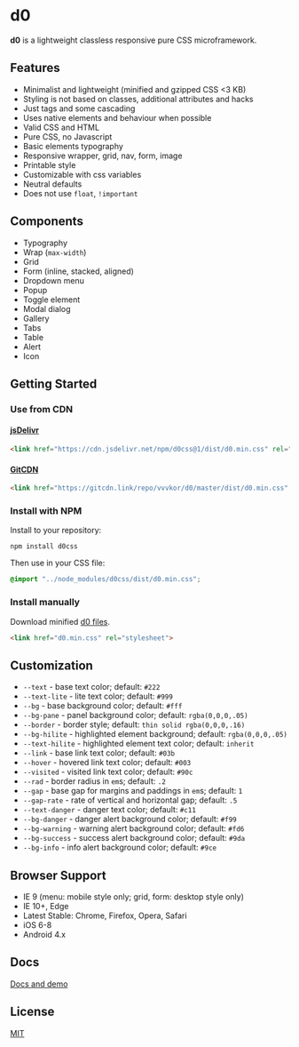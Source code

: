 # d0

**d0** is a lightweight classless responsive pure CSS microframework.  

## Features

* Minimalist and lightweight (minified and gzipped CSS <3 KB)
* Styling is not based on classes, additional attributes and hacks
* Just tags and some cascading
* Uses native elements and behaviour when possible
* Valid CSS and HTML
* Pure CSS, no Javascript
* Basic elements typography
* Responsive wrapper, grid, nav, form, image
* Printable style
* Customizable with css variables
* Neutral defaults
* Does not use ``float``, ``!important``

## Components

* Typography
* Wrap (``max-width``)
* Grid
* Form (inline, stacked, aligned)
* Dropdown menu
* Popup
* Toggle element
* Modal dialog
* Gallery
* Tabs
* Table
* Alert
* Icon

## Getting Started

### Use from CDN

#### [jsDelivr](https://www.jsdelivr.com/package/npm/d0css)

```html
<link href="https://cdn.jsdelivr.net/npm/d0css@1/dist/d0.min.css" rel="stylesheet">
```

#### [GitCDN](https://gitcdn.link/)

```html
<link href="https://gitcdn.link/repo/vvvkor/d0/master/dist/d0.min.css" rel="stylesheet">
```

### Install with NPM

Install to your repository:
```
npm install d0css
```
Then use in your CSS file:
```css
@import "../node_modules/d0css/dist/d0.min.css";
```

### Install manually

Download minified [d0 files](https://github.com/vvvkor/d0/tree/master/dist).

```html
<link href="d0.min.css" rel="stylesheet">
```

## Customization

* ``--text`` - base text color; default: ``#222``
* ``--text-lite`` - lite text color; default: ``#999``
* ``--bg`` - base background color; default: ``#fff``
* ``--bg-pane`` - panel background color; default: ``rgba(0,0,0,.05)``
* ``--border`` - border style; default: ``thin solid rgba(0,0,0,.16)``
* ``--bg-hilite`` - highlighted element background; default: ``rgba(0,0,0,.05)``
* ``--text-hilite`` - highlighted element text color; default: ``inherit``
* ``--link`` - base link text color; default: ``#03b``
* ``--hover`` - hovered link text color; default: ``#003``
* ``--visited`` - visited link text color; default: ``#90c``
* ``--rad`` - border radius in ``em``s; default: ``.2``
* ``--gap`` - base gap for margins and paddings in ``em``s; default: ``1``
* ``--gap-rate`` - rate of vertical and horizontal gap; default: ``.5``
* ``--text-danger`` - danger text color; default: ``#c11``
* ``--bg-danger`` - danger alert background color; default: ``#f99``
* ``--bg-warning`` - warning alert background color; default: ``#fd6``
* ``--bg-success`` - success alert background color; default: ``#9da``
* ``--bg-info`` - info alert background color; default: ``#9ce``

## Browser Support

* IE 9 (menu: mobile style only; grid, form: desktop style only)
* IE 10+, Edge
* Latest Stable: Chrome, Firefox, Opera, Safari
* iOS 6-8
* Android 4.x

## Docs

[Docs and demo](https://vvvkor.github.io/d0/)

## License

[MIT](./LICENSE)
